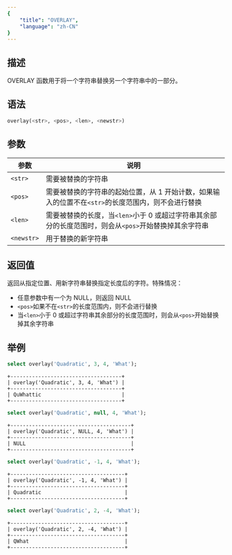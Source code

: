 ```yaml
---
{
    "title": "OVERLAY",
    "language": "zh-CN"
}
---
```


<!-- 
Licensed to the Apache Software Foundation (ASF) under one
or more contributor license agreements.  See the NOTICE file
distributed with this work for additional information
regarding copyright ownership.  The ASF licenses this file
to you under the Apache License, Version 2.0 (the
"License"); you may not use this file except in compliance
with the License.  You may obtain a copy of the License at

  http://www.apache.org/licenses/LICENSE-2.0

Unless required by applicable law or agreed to in writing,
software distributed under the License is distributed on an
"AS IS" BASIS, WITHOUT WARRANTIES OR CONDITIONS OF ANY
KIND, either express or implied.  See the License for the
specific language governing permissions and limitations
under the License.
-->

## 描述

OVERLAY 函数用于将一个字符串替换另一个字符串中的一部分。

## 语法

```sql
overlay(<str>, <pos>, <len>, <newstr>)
```

## 参数

| 参数 | 说明                                                          |
| -- |-------------------------------------------------------------|
| `<str>` | 需要被替换的字符串                                                   |
| `<pos>` | 需要被替换的字符串的起始位置，从 1 开始计数，如果输入的位置不在`<str>`的长度范围内，则不会进行替换      |
| `<len>` | 需要被替换的长度，当`<len>`小于 0 或超过字符串其余部分的长度范围时，则会从`<pos>`开始替换掉其余字符串 |
| `<newstr>` | 用于替换的新字符串                                                   |

## 返回值

返回从指定位置、用新字符串替换指定长度后的字符。特殊情况：

- 任意参数中有一个为 NULL，则返回 NULL
- `<pos>`如果不在`<str>`的长度范围内，则不会进行替换
- 当`<len>`小于 0 或超过字符串其余部分的长度范围时，则会从`<pos>`开始替换掉其余字符串

## 举例

```sql
select overlay('Quadratic', 3, 4, 'What');
```

```text
+------------------------------------+
| overlay('Quadratic', 3, 4, 'What') |
+------------------------------------+
| QuWhattic                          |
+------------------------------------+
```

```sql
select overlay('Quadratic', null, 4, 'What');
```

```text
+---------------------------------------+
| overlay('Quadratic', NULL, 4, 'What') |
+---------------------------------------+
| NULL                                  |
+---------------------------------------+
```

```sql
select overlay('Quadratic', -1, 4, 'What');
```

```text
+-------------------------------------+
| overlay('Quadratic', -1, 4, 'What') |
+-------------------------------------+
| Quadratic                           |
+-------------------------------------+
```

```sql
select overlay('Quadratic', 2, -4, 'What');
```

```text
+-------------------------------------+
| overlay('Quadratic', 2, -4, 'What') |
+-------------------------------------+
| QWhat                               |
+-------------------------------------+
```

